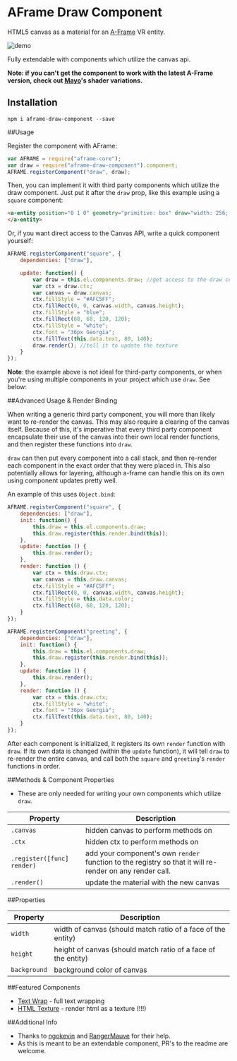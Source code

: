 # AFrame Draw Component

HTML5 canvas as a material for an [A-Frame](https://aframe.io) VR entity.

![demo](demo.png)

Fully extendable with components which utilize the canvas api.

**Note: if you can't get the component to work with the latest A-Frame version, check out [Mayo](https://github.com/mayognaise/)'s shader variations.**


## Installation

`npm i aframe-draw-component --save`

##Usage

Register the component with AFrame:

```js
var AFRAME = require("aframe-core");
var draw = require("aframe-draw-component").component;
AFRAME.registerComponent("draw", draw);
```

Then, you can implement it with third party components which utilize the draw component. Just put it after the `draw` prop, like this example using a `square` component:

```html
<a-entity position="0 1 0" geometry="primitive: box" draw="width: 256; height: 256" square="text: Hello">
</a-entity>
```

Or, if you want direct access to the Canvas API, write a quick component yourself:

```js
AFRAME.registerComponent("square", {
	dependencies: ["draw"],

	update: function() {
		var draw = this.el.components.draw; //get access to the draw component
		var ctx = draw.ctx;
		var canvas = draw.canvas;
		ctx.fillStyle = "#AFC5FF";
		ctx.fillRect(0, 0, canvas.width, canvas.height);
		ctx.fillStyle = "blue";
		ctx.fillRect(68, 68, 120, 120);
		ctx.fillStyle = "white";
		ctx.font = "36px Georgia";
		ctx.fillText(this.data.text, 80, 140);
		draw.render(); //tell it to update the texture
	}
});
```

**Note**: the example above is not ideal for third-party components, or when you're using multiple components in your project which use `draw`. See below:

##Advanced Usage & Render Binding

When writing a generic third party component, you will more than likely want to re-render the canvas. This may also require a clearing of the canvas itself. Because of this, it's imperative that every third party component encapsulate their use of the canvas into their own local render functions, and then register these functions into `draw`.

`draw` can then put every component into a call stack, and then re-render each component in the exact order that they were placed in. This also potentially allows for layering, although a-frame can handle this on its own using component updates pretty well.

An example of this uses `Object.bind`:

```js
AFRAME.registerComponent("square", {
	dependencies: ["draw"],
	init: function() {
		this.draw = this.el.components.draw;
		this.draw.register(this.render.bind(this));
	},
	update: function () {
		this.draw.render();
	},
	render: function () {
		var ctx = this.draw.ctx;
		var canvas = this.draw.canvas;
		ctx.fillStyle = "#AFC5FF";
		ctx.fillRect(0, 0, canvas.width, canvas.height);
		ctx.fillStyle = this.data.color;
		ctx.fillRect(68, 68, 120, 120);
	}
});

AFRAME.registerComponent("greeting", {
	dependencies: ["draw"],
	init: function() {
		this.draw = this.el.components.draw;
		this.draw.register(this.render.bind(this));
	},
	update: function () {
		this.draw.render();
	},
	render: function () {
		var ctx = this.draw.ctx;
		ctx.fillStyle = "white";
		ctx.font = "36px Georgia";
		ctx.fillText(this.data.text, 80, 140);
	}
});
```

After each component is initialized, it registers its own `render` function with `draw`. If its own data is changed (within the `update` function), it will tell `draw` to re-render the entire canvas, and call both the `square` and `greeting`'s `render` functions in order.

##Methods & Component Properties

* These are only needed for writing your own components which utilize `draw`.

|Property|Description|
|------|-------|
|`.canvas`|hidden canvas to perform methods on|
|`.ctx`|hidden ctx to perform methods on|
|`.register([func] render)`|add your component's own `render` function to the registry so that it will re-render on any render call.|
|`.render()`|update the material with the new canvas|

##Properties

|Property|Description|
|------|-------|
|`width`|width of canvas (should match ratio of a face of the entity)|
|`height`|height of canvas (should match ratio of a face of the entity)|
|`background`|background color of canvas|

##Featured Components
* [Text Wrap](https://www.npmjs.com/package/aframe-textwrap-component) - full text wrapping
* [HTML Texture](https://github.com/scenevr/htmltexture-component) - render html as a texture (!!!)

##Additional Info

* Thanks to [ngokevin](https://github.com/ngokevin) and [RangerMauve](https://github.com/RangerMauve) for their help.
* As this is meant to be an extendable component, PR's to the readme are welcome.
